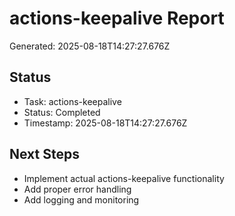 # actions-keepalive Report

Generated: 2025-08-18T14:27:27.676Z

## Status
- Task: actions-keepalive
- Status: Completed
- Timestamp: 2025-08-18T14:27:27.676Z

## Next Steps
- Implement actual actions-keepalive functionality
- Add proper error handling
- Add logging and monitoring
